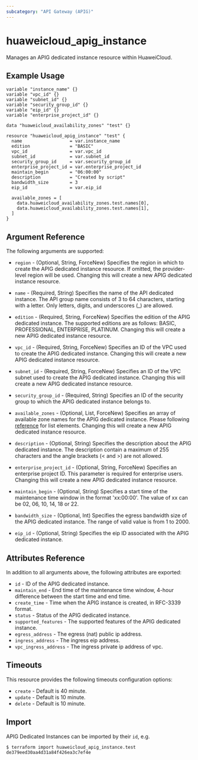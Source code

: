 ```yaml
---
subcategory: "API Gateway (APIG)"
---
```


# huaweicloud_apig_instance

Manages an APIG dedicated instance resource within HuaweiCloud.

## Example Usage

```hcl
variable "instance_name" {}
variable "vpc_id" {}
variable "subnet_id" {}
variable "security_group_id" {}
variable "eip_id" {}
variable "enterprise_project_id" {}

data "huaweicloud_availability_zones" "test" {}

resource "huaweicloud_apig_instance" "test" {
  name                  = var.instance_name
  edition               = "BASIC"
  vpc_id                = var.vpc_id
  subnet_id             = var.subnet_id
  security_group_id     = var.security_group_id
  enterprise_project_id = var.enterprise_project_id
  maintain_begin        = "06:00:00"
  description           = "Created by script"
  bandwidth_size        = 3
  eip_id                = var.eip_id

  available_zones = [
    data.huaweicloud_availability_zones.test.names[0],
    data.huaweicloud_availability_zones.test.names[1],
  ]
}
```

## Argument Reference

The following arguments are supported:

* `region` - (Optional, String, ForceNew) Specifies the region in which to create the APIG dedicated instance resource.
  If omitted, the provider-level region will be used.
  Changing this will create a new APIG dedicated instance resource.

* `name` - (Required, String) Specifies the name of the API dedicated instance.
  The API group name consists of 3 to 64 characters, starting with a letter.
  Only letters, digits, and underscores (_) are allowed.

* `edition` - (Required, String, ForceNew) Specifies the edition of the APIG dedicated instance.
  The supported editions are as follows:
  BASIC, PROFESSIONAL, ENTERPRISE, PLATINUM.
  Changing this will create a new APIG dedicated instance resource.

* `vpc_id` - (Required, String, ForceNew) Specifies an ID of the VPC used to create the APIG dedicated instance.
  Changing this will create a new APIG dedicated instance resource.

* `subnet_id` - (Required, String, ForceNew) Specifies an ID of the VPC subnet used to create the APIG dedicated
  instance.
  Changing this will create a new APIG dedicated instance resource.

* `security_group_id` - (Required, String) Specifies an ID of the security group to which the APIG dedicated instance
  belongs to.

* `available_zones` - (Optional, List, ForceNew) Specifies an array of available zone names for the APIG dedicated
  instance. Please following [reference](https://developer.huaweicloud.com/intl/en-us/endpoint?APIG) for list elements.
  Changing this will create a new APIG dedicated instance resource.

* `description` - (Optional, String) Specifies the description about the APIG dedicated instance.
  The description contain a maximum of 255 characters and the angle brackets (< and >) are not allowed.

* `enterprise_project_id` - (Optional, String, ForceNew) Specifies an enterprise project ID.
  This parameter is required for enterprise users.
  Changing this will create a new APIG dedicated instance resource.

* `maintain_begin` - (Optional, String) Specifies a start time of the maintenance time window in the format 'xx:00:00'.
  The value of xx can be 02, 06, 10, 14, 18 or 22.

* `bandwidth_size` - (Optional, Int) Specifies the egress bandwidth size of the APIG dedicated instance.
  The range of valid value is from 1 to 2000.

* `eip_id` - (Optional, String) Specifies the eip ID associated with the APIG dedicated instance.

## Attributes Reference

In addition to all arguments above, the following attributes are exported:

* `id` - ID of the APIG dedicated instance.
* `maintain_end` - End time of the maintenance time window, 4-hour difference between the start time and end time.
* `create_time` - Time when the APIG instance is created, in RFC-3339 format.
* `status` - Status of the APIG dedicated instance.
* `supported_features` - The supported features of the APIG dedicated instance.
* `egress_address` - The egress (nat) public ip address.
* `ingress_address` - The ingress eip address.
* `vpc_ingress_address` - The ingress private ip address of vpc.

## Timeouts

This resource provides the following timeouts configuration options:
- `create` - Default is 40 minute.
- `update` - Default is 10 minute.
- `delete` - Default is 10 minute.

## Import

APIG Dedicated Instances can be imported by their `id`, e.g.
```
$ terraform import huaweicloud_apig_instance.test de379eed30aa4d31a84f426ea3c7ef4e
```
